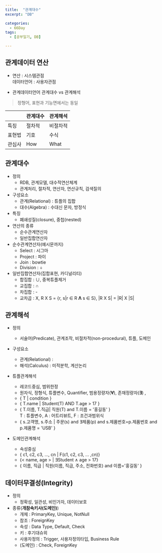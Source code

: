 ```yaml
---
title:  "관계대수"
excerpt: "DB"

categories:
  - 66Day
tags:
  - [공부일기, DB]

---
```


## 관계데이터 연산

- 연산 : 시스템관점   
데이터언어 : 사용자관점   
 
- 관계데이터언어 관계대수 vs 관계해석
> 정형어, 표현과 기능면에서는 동일


| |관계대수|관계해석|
|---|---|---|
|특징|절차적|비절차적|
|표현법|기호|수식|
|관심사|How|What|



## 관계대수
- 정의 
	- RDB, 관계모델, 대수적연산체계
	- 관계처리, 절차적, 연산자, 연산규칙, 검색질의
- 구성요소
	- 관계(Relational) : 튜플의 집합
	- 대수(Algebra) : 수대신 문자, 방정식
- 특징
	- 폐쇄성질(closure), 중첩(nested)
- 연산의 종류
	- 순수관계연산자
	- 일반집합연산자
- 순수관계연산자(예시문까지)
	- Select : 시그마
	- Project : 파이
	- Join : bowtie
	- Division : ÷
- 일반집합연산자(집합표현, 카디널리티)
	- 합집합 : ∪, 중복튜플제거
	- 교집합 : ∩
	- 차집합 : -
	- 교차곱 : Χ, R X S = {r, s|r ∈ R **Λ** s ∈ S}, |R X S| = |R| X |S|
	
	
## 관계해석
- 정의 	
	- 서술어(Predicate), 관계조작, 비절차적(non-procedural), 튜플, 도메인
- 구성요소
	- 관계(Relational) : 
	- 해석(Calculus) : 미적분학, 계산논리

- 튜플관계해석
	- 레코드중심, 범위한정
	- 원자식, 정형식, 튜플변수, Quantifier, 범용정량자(**∀**), 존재정량자(**∃**) , 
	- { T | condition } 
	- { T.name | Student(T) AND T.age > 17 }
	- { T.이름, T.직급| 직원(T) and T.이름 = '홍길동' }    
	T : 튜플변수, A : 어트리뷰트, F : 조건과범위식
	- { s.고객명, s.주소 | 주문(s) and ∃제품(p) and s.제품번호=p.제품번호 and p.제품명 = 'USB'  }
	
- 도메인관계해석
	- 속성중심
	- { c1, c2, c3, ..., cn | F(c1, c2, c3, ... ,cn)}
	- {< name, age > | ∃Student ∧ age > 17}
	- { 이름, 직급 | 직원(이름, 직급, 주소, 전화번호) and 이름='홍길동' }
	
	
	

  

## 데이터무결성(Integrity)
- 정의 
	- 정확성, 일관성, 비인가자, 데이터보호
- 종류(**개참속키사(도메인)**)
	- 개체 : PrimaryKey, Unique, NotNull
	- 참조 : ForeignKey
	- 속성 : Data Type, Default, Check
	- 키 : 후기대슈외
	- 사용자정의 : Trigger, 사용자정의타입, Business Rule
	- (도메인) : Check, ForeignKey
	